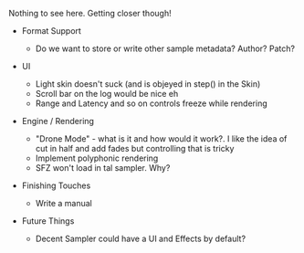 Nothing to see here. Getting closer though!

- Format Support
    - Do we want to store or write other sample metadata? Author? Patch?

- UI
    - Light skin doesn't suck (and is objeyed in step() in the Skin)
    - Scroll bar on the log would be nice eh
    - Range and Latency and so on controls freeze while rendering

- Engine / Rendering
    - "Drone Mode" - what is it and how would it work?. I like the idea of cut in
      half and add fades but controlling that is tricky
    - Implement polyphonic rendering
    - SFZ won't load in tal sampler. Why?

- Finishing Touches
    - Write a manual


- Future Things
    - Decent Sampler could have a UI and Effects by default?
